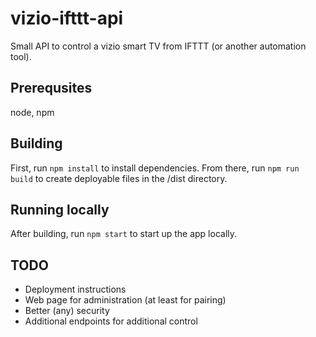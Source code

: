 # vizio-ifttt-api
Small API to control a vizio smart TV from IFTTT (or another automation tool).

## Prerequsites

node, npm

## Building

First, run `npm install` to install dependencies. From there, run `npm run build` to create deployable files in the /dist directory.

## Running locally

After building, run `npm start` to start up the app locally.

## TODO

- Deployment instructions
- Web page for administration (at least for pairing)
- Better (any) security
- Additional endpoints for additional control
